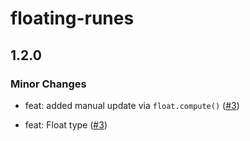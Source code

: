# floating-runes

## 1.2.0

### Minor Changes

- feat: added manual update via `float.compute()` ([#3](https://github.com/Refzlund/floating-runes/pull/3))

- feat: Float type ([#3](https://github.com/Refzlund/floating-runes/pull/3))
